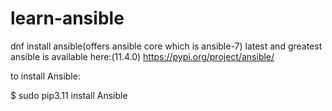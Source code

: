 # learn-ansible

dnf install ansible(offers ansible core which is ansible-7)
latest and greatest ansible is available here:(11.4.0)
https://pypi.org/project/ansible/

to install Ansible:


$ sudo pip3.11 install Ansible

